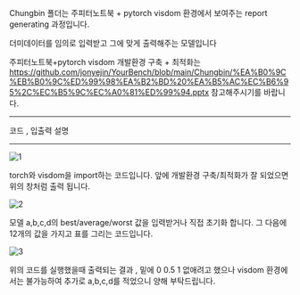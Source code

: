 Chungbin 폴더는 주피터노트북 + pytorch visdom 환경에서 보여주는 report generating 과정입니다.

더미데이터를 임의로 입력받고 그에 맞게 출력해주는 모델입니다

주피터노트북+pytorch visdom 개발환경 구축 + 최적화는 https://github.com/jonyejin/YourBench/blob/main/Chungbin/%EA%B0%9C%EB%B0%9C%ED%99%98%EA%B2%BD%20%EA%B5%AC%EC%B6%95%2C%EC%B5%9C%EC%A0%81%ED%99%94.pptx 참고해주시기를 바랍니다.



----------------------------------------------------------------------------------------------------------------------------------------------------------------------

코드 , 입출력 설명

----------------------------------------------------------------------------------------------------------------------------------------------------------------------

![1](https://user-images.githubusercontent.com/49296532/141850789-e3045c59-36b2-4ce6-9122-a9fc9334eee8.PNG)


torch와 visdom을 import하는 코드입니다. 앞에 개발환경 구축/최적화가 잘 되었으면 위의 창처럼 출력 됩니다.


![2](https://user-images.githubusercontent.com/49296532/141851144-473a943b-35aa-4302-a290-d31567b1db98.PNG)

모델 a,b,c,d의 best/average/worst 값을 입력받거나 직접 초기화 합니다.
그 다음에 12개의 값을 가지고 표를 그리는 코드입니다.

![3](https://user-images.githubusercontent.com/49296532/141851656-93eba3f3-7ded-4c60-949f-334582caa3bf.PNG)

위의 코드를 실행했을때 출력되는 결과 , 밑에 0 0.5 1 없애려고 했으나  visdom 환경에서는 불가능하여 추가로 a,b,c,d를 적었으니 양해 부탁드립니다.
